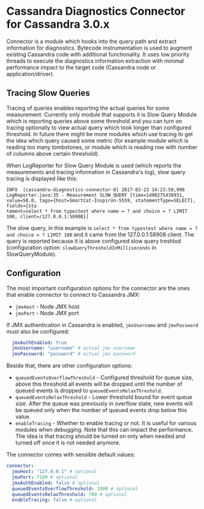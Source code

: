 # Cassandra Diagnostics Connector for Cassandra 3.0.x

Connector is a module which hooks into the query path and extract information for diagnostics. Bytecode instrumentation is used to augment existing Cassandra code with additional functionality. It uses low priority threads to execute the diagnostics information extraction with minimal performance impact to the target code (Cassandra node or application/driver).

## Tracing Slow Queries

Tracing of queries enables reporting the actual queries for some measurement. Currently only module that supports it is Slow Query Module which is reporting queries above some threshold and you can turn on tracing optionally to view actual query which took longer than configured threshold. In future there might be more modules which use tracing to get the idea which query caused some metric (for example module which is reading too many tombstones, or module which is reading row with number of columns above certain threshold).

When LogReporter for Slow Query Module is used (which reports the measurements and tracing information in Cassandra's log), slow query tracing is displayed like this:

```
INFO  [cassandra-diagnostics-connector-0] 2017-03-23 14:23:58,998 LogReporter.java:35 - Measurement SLOW_QUERY [time=1490275438931, value=50.0, tags={host=SmartCat-Inspiron-5559, statementType=SELECT}, fields={sta
tement=select * from typestest where name = ? and choice = ? LIMIT 100, client=/127.0.0.1:58908}]
```

The slow query, in this example is `select * from typestest where name = ? and choice = ? LIMIT 100` and it came from the 127.0.0.1:58908 client. The query is reported because it is above configured slow query treshlod (configuration option: `slowQueryThresholdInMilliseconds` in SlowQueryModule).

## Configuration

The most important configuration options for the connector are the ones that enable connector to connect to Cassandra JMX:

- `jmxHost` - Node JMX host
- `jmxPort` - Node JMX port

If JMX authentication in Cassandra is enabled, `jmxUsername` and `jmxPassword`  must also be configured:

```yaml
  jmxAuthEnabled: true
  jmxUsername: "username" # actual jmx username
  jmxPassword: "password" # actual jmx password
```

Beside that, there are other configuration options:

  - `queuedEventsOverflowThreshold` - Configured threshold for queue size, above this threshold all events will be dropped until the number of queued events is dropped to `queuedEventsRelaxThreshold`.
  - `queuedEventsRelaxThreshold` - Lower threshold bound for event queue size. After the queue was previously in overflow state, new events will be queued only when the number of queued events drop below this value.
- `enableTracing` - Whether to enable tracing or not. It is useful for various modules when debugging. Note that this can impact the performance. The idea is that tracing should be turned on only when needed and turned off once it is not needed anymore.

The connector comes with sensible default values:

```yaml
connector:
  jmxHost: "127.0.0.1" # optional
  jmxPort: 7199 # optional
  jmxAuthEnabled: false # optional
  queuedEventsOverflowThreshold: 1000 # optional
  queuedEventsRelaxThreshold: 700 # optional
  enableTracing: false # optional
```
